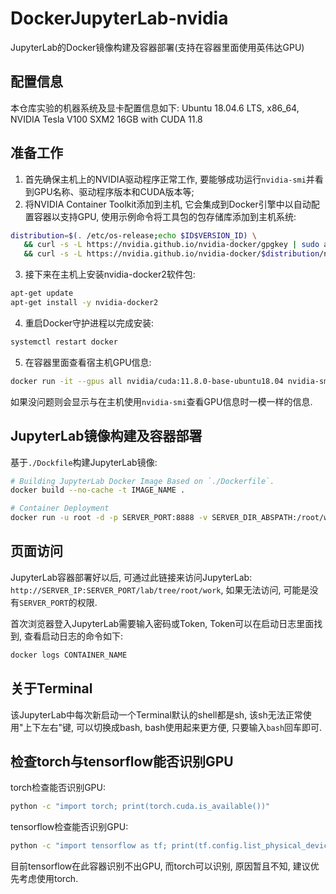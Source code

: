 # DockerJupyterLab-nvidia
JupyterLab的Docker镜像构建及容器部署(支持在容器里面使用英伟达GPU)

## 配置信息
本仓库实验的机器系统及显卡配置信息如下:
Ubuntu 18.04.6 LTS, x86_64, NVIDIA Tesla V100 SXM2 16GB with CUDA 11.8

## 准备工作
1. 首先确保主机上的NVIDIA驱动程序正常工作, 要能够成功运行`nvidia-smi`并看到GPU名称、驱动程序版本和CUDA版本等;
2. 将NVIDIA Container Toolkit添加到主机, 它会集成到Docker引擎中以自动配置容器以支持GPU, 使用示例命令将工具包的包存储库添加到主机系统: 
```sh
distribution=$(. /etc/os-release;echo $ID$VERSION_ID) \
   && curl -s -L https://nvidia.github.io/nvidia-docker/gpgkey | sudo apt-key add - \
   && curl -s -L https://nvidia.github.io/nvidia-docker/$distribution/nvidia-docker.list | sudo tee /etc/apt/sources.list.d/nvidia-docker.list
```
3. 接下来在主机上安装nvidia-docker2软件包:
```sh
apt-get update
apt-get install -y nvidia-docker2
```
4. 重启Docker守护进程以完成安装:
```sh
systemctl restart docker
```

5. 在容器里面查看宿主机GPU信息:
```sh
docker run -it --gpus all nvidia/cuda:11.8.0-base-ubuntu18.04 nvidia-smi
```
如果没问题则会显示与在主机使用`nvidia-smi`查看GPU信息时一模一样的信息.

## JupyterLab镜像构建及容器部署
基于`./Dockfile`构建JupyterLab镜像:
```sh
# Building JupyterLab Docker Image Based on `./Dockerfile`.
docker build --no-cache -t IMAGE_NAME .

# Container Deployment
docker run -u root -d -p SERVER_PORT:8888 -v SERVER_DIR_ABSPATH:/root/work --name="CONTAINER_NAME" --gpus all IMAGE_NAME
```

## 页面访问
JupyterLab容器部署好以后, 可通过此链接来访问JupyterLab: `http://SERVER_IP:SERVER_PORT/lab/tree/root/work`, 如果无法访问, 可能是没有`SERVER_PORT`的权限.

首次浏览器登入JupyterLab需要输入密码或Token, Token可以在启动日志里面找到, 查看启动日志的命令如下: 
```sh
docker logs CONTAINER_NAME
```

## 关于Terminal
该JupyterLab中每次新启动一个Terminal默认的shell都是sh, 该sh无法正常使用"上下左右"键, 可以切换成bash, bash使用起来更方便, 只要输入`bash`回车即可.

## 检查torch与tensorflow能否识别GPU
torch检查能否识别GPU:
```sh
python -c "import torch; print(torch.cuda.is_available())"
```
tensorflow检查能否识别GPU:
```sh
python -c "import tensorflow as tf; print(tf.config.list_physical_devices('GPU'))"
```
目前tensorflow在此容器识别不出GPU, 而torch可以识别, 原因暂且不知, 建议优先考虑使用torch.



